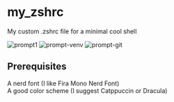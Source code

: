 # my_zshrc
My custom .zshrc file for a minimal cool shell  
  
![prompt1](https://github.com/vari-sh/my_zshrc/assets/15218409/d091af83-d6c2-4c62-b99c-f2329904c728)
![prompt-venv](https://github.com/vari-sh/my_zshrc/assets/15218409/49fc0830-4df5-45e4-8632-d7beb99feaa3)
![prompt-git](https://github.com/vari-sh/my_zshrc/assets/15218409/0598056b-a258-4e5b-a64b-1d0dd411d819)

## Prerequisites
A nerd font (I like Fira Mono Nerd Font)  
A good color scheme (I suggest Catppuccin or Dracula)  
